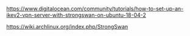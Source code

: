https://www.digitalocean.com/community/tutorials/how-to-set-up-an-ikev2-vpn-server-with-strongswan-on-ubuntu-18-04-2

https://wiki.archlinux.org/index.php/StrongSwan
